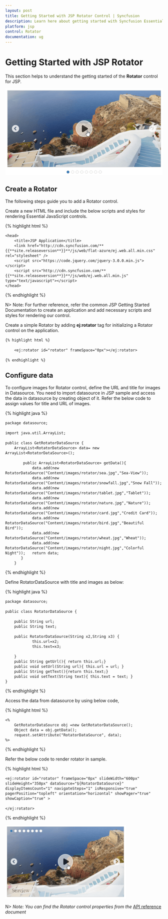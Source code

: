 ```yaml
---
layout: post
title: Getting Started with JSP Rotator Control | Syncfusion
description: Learn here about getting started with Syncfusion Essential JSP Rotator Control, its elements, and more.
platform: jsp
control: Rotator
documentation: ug
---
```


# Getting Started with JSP Rotator

This section helps to understand the getting started of the **Rotator** control for JSP.

![JSP Rotator Create a Rotator](Getting_Started_images/getting-started1.png)

## Create a Rotator

The following steps guide you to add a Rotator control.

Create a new HTML file and include the below scripts and styles for rendering Essential JavaScript controls.

{% highlight html %}

    <head>
        <title>JSP Application</title>
        <link href="http://cdn.syncfusion.com/**{{**site.releaseversion**}}**/js/web/flat-azure/ej.web.all.min.css" rel="stylesheet" />
        <script src="https://code.jquery.com/jquery-3.0.0.min.js"></script>
        <script src="http://cdn.syncfusion.com/**{{**site.releaseversion**}}**/js/web/ej.web.all.min.js" type="text/javascript"></script>
    </head>

{% endhighlight %}

N> Note: For further reference, refer the common JSP Getting Started Documentation to create an application and add necessary scripts and styles for rendering our control.

Create a simple Rotator by adding **ej:rotator** tag for initializing a Rotator control on the application.

    {% highlight html %}

        <ej:rotator id="rotator" frameSpace="0px"></ej:rotator>

    {% endhighlight %}

## Configure data

To configure images for Rotator control, define the URL and title for images in Datasource. You need to import datasource in JSP sample and access the data in datasource by creating object of it. Refer the below code to assign values for title and URL of images.

{% highlight java %}
    
    package datasource;

    import java.util.ArrayList;

    public class GetRotatorDataSource {
	    ArrayList<RotatorDataSource> data= new ArrayList<RotatorDataSource>();
	
	        public ArrayList<RotatorDataSource> getData(){
                data.add(new RotatorDataSource("Content/images/rotator/sea.jpg","Sea-View"));
                data.add(new RotatorDataSource("Content/images/rotator/snowfall.jpg","Snow Fall"));
                data.add(new RotatorDataSource("Content/images/rotator/tablet.jpg","Tablet"));
                data.add(new RotatorDataSource("Content/images/rotator/nature.jpg","Nature"));
                data.add(new RotatorDataSource("Content/images/rotator/card.jpg","Credit Card"));	
                data.add(new RotatorDataSource("Content/images/rotator/bird.jpg","Beautiful Bird"));	
                data.add(new RotatorDataSource("Content/images/rotator/wheat.jpg","Wheat"));	
                data.add(new RotatorDataSource("Content/images/rotator/night.jpg","Colorful Night"));	return data;
	       }
        }

{% endhighlight %}

Define RotatorDataSource with title and images as below:

{% highlight java %}

    package datasource;

    public class RotatorDataSource {

        public String url;
        public String text;

        public RotatorDataSource(String x2,String x3) {
                this.url=x2;
                this.text=x3;

        }
        public String getUrl(){ return this.url;}
        public void setUrl(String url){ this.url = url; }
        public String getText(){return this.text;}
        public void setText(String text){ this.text = text; }
    }

{% endhighlight %}

Access the data from datasource by using below code,

{% highlight html %}

    <%
        GetRotatorDataSource obj =new GetRotatorDataSource();
        Object data = obj.getData();
        request.setAttribute("RotatorDataSource", data);
    %>

{% endhighlight %}

Refer the below code to render rotator in sample.

{% highlight html %}

    <ej:rotator id="rotator" frameSpace="0px" slideWidth="600px" slideHeight="350px" dataSource="${RotatorDataSource}" displayItemsCount="1" navigateSteps="1" isResponsive="true" pagerPosition="topleft" orientation="horizontal" showPager="true" showCaption="true" >

    </ej:rotator>

{% endhighlight %}


![JSP Rotator configuring properties](Getting_Started_images/configuring-properties_img1.png)

N> _Note:_ _You can find the Rotator control properties from the_ [API reference](https://help.syncfusion.com/api/js/ejrotator) _document_
